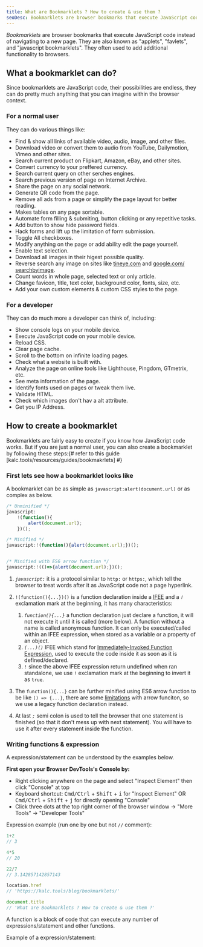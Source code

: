 ```yaml
---
title: What are Bookmarklets ? How to create & use them ?
seoDesc: Bookmarklets are browser bookmarks that execute JavaScript code instead of navigating to a new page.
---
```


<dfn>Bookmarklets</dfn> are browser bookmarks that execute JavaScript code instead of navigating to a new page. They are also known as "applets", "favlets", and "javascript bookmarklets". They often used to add additional functionality to browsers.

## What a bookmarklet can do?
Since bookmarklets are JavaScript code, their possibilities are endless, they can do pretty much anything that you can imagine within the browser context.

### For a normal user
They can do various things like:

- Find & show all links of available video, audio, image, and other files.
- Download video or convert them to audio from YouTube, Dailymotion, Vimeo and other sites.
- Search current product on Flipkart, Amazon, eBay, and other sites.
- Convert currency to your preffered currency.
- Search current query on other serches engines.
- Search previous version of page on Internet Archive.
- Share the page on any social network.
- Generate QR code from the page.
- Remove all ads from a page or simplify the page layout for better reading.
- Makes tables on any page sortable.
- Automate form filling & submiting, button clicking or any repetitive tasks.
- Add button to show hide password fields.
- Hack forms and lift up the limitation of form submission.
- Toggle All checkboxes.
- Modify anything on the page or add ability edit the page yourself.
- Enable text selection.
- Download all images in their higest possible quality.
- Reverse search any image on sites like [tineye.com](https://tineye.com/search?url=https://kalc.tools/assets/images/logo.svg) and [google.com/<wbr>searchbyimage](https://www.google.com/searchbyimage?&image_url=https://kalc.tools/assets/images/logo.svg).
- Count words in whole page, selected text or only article.
- Change favicon, title, text color, background color, fonts, size, etc.
- Add your own custom elements & custom CSS styles to the page.

### For a developer
They can do much more a developer can think of, including:

- Show console logs on your mobile device.
- Execute JavaScript code on your mobile device.
- Reload CSS.
- Clear page cache.
- Scroll to the bottom on infinite loading pages.
- Check what a website is built with.
- Analyze the page on online tools like Lighthouse, Pingdom, GTmetrix, etc.
- See meta information of the page.
- Identify fonts used on pages or tweak them live.
- Validate HTML.
- Check which images don't hav a alt attribute.
- Get you IP Address.

## How to create a bookmarklet
Bookmarklets are fairly easy to create if you know how JavaScript code works. But if you are just a normal user, you can also create a bookmarklet by following these steps:{# refer to this guide [kalc.tools/resources/guides/bookmakrlets] #}

### First lets see how a bookmarklet looks like
A bookmarklet can be as simple as `javascript:alert(document.url)` or as complex as below.

```javascript
/* Unminified */
javascript:
	!(function(){
		alert(document.url);
	})();

/* Minified */
javascript:!(function(){alert(document.url);})();


/* Minified with ES6 arrow function */
javascript:!(()=>{alert(document.url);})();
```

1. <dfn>`javascript:`</dfn> it is a protocol similar to `http:` or `https:`, which tell the browser to treat words after it as JavaScript code not a page hyperlink.

2. `!(function(){...})()` is a function declaration inside a <abbr title="Immediately-Invoked Function Expression">IFEE</abbr> and a <dfn>`!`</dfn> exclamation mark at the beginning, it has many characteristics:
	1. <dfn>`function(){...}`</dfn> a function declaration just declare a function, it will not execute it until it is called (more below). A function without a name is called anonymous function. It can only be executed/called within an IFEE expression, when stored as a variable or a property of an object.
	2. <dfn>`(...)()`</dfn> IFEE which stand for [Immediately-Invoked Function Expression](https://developer.mozilla.org/en-US/docs/Glossary/IIFE), used to execute the code inside it as soon as it is defined/declared.
	3. `!` since the above IFEE expression return undefined when ran standalone, we use `!` exclamation mark at the beginning to invert it as `true`.

3. The `function(){...}` can be further minified using ES6 arrow function to be like `() => {...}`, there are some [limitations](https://developer.mozilla.org/en-US/docs/Web/JavaScript/Reference/Functions/Arrow_functions#:~:text=Differences%20%26%20Limitations%3A) with arrow funciton, so we use a legacy function declaration instead.

4. At last <dfn>`;`</dfn> semi colon is used to tell the browser that one statement is finished (so that it don't mess up with next statement). You will have to use it after every statement inside the function.

### Writing functions & expression
A expression/statement can be understood by the examples below.

**First open your Browser DevTools's Console by:**
- Right clicking anywhere on the page and select "Inspect Element" then click "Console" at top
- Keyboard shortcut:
	<kbd>Cmd/Ctrl</kbd> + <kbd>Shift</kbd> + <kbd>i</kbd> for "Inspect Element" OR
	<kbd>Cmd/Ctrl</kbd> + <kbd>Shift</kbd> + <kbd>j</kbd> for directly opening "Console"
- Click three dots at the top right corner of the browser window -> "More Tools" -> "Developer Tools"

Expression example (run one by one but not `//` comment):
```javascript
1+2
// 3

4*5
// 20

22/7
// 3.142857142857143

location.href
// 'https://kalc.tools/blog/bookmarklets/'

document.title
// 'What are Bookmarklets ? How to create & use them ?'
```

A function is a block of code that can execute any number of expressions/statement and other functions.

Example of a expression/statement:
